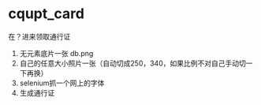 # cqupt_card
在？进来领取通行证

1. 无元素底片一张 db.png
2. 自己的任意大小照片一张（自动切成250，340，如果比例不对自己手动切一下再换）
3. selenium抓一个网上的字体
4. 生成通行证
